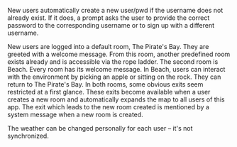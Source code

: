 New users automatically create a new user/pwd if the username does not already exist. If it does, a prompt asks the user to provide the correct password to the corresponding username or to sign up with a different username.

New users are logged into a default room, The Pirate's Bay. They are greeted with a welcome message. From this room, another predefined room exists already and is accessible via the rope ladder. The second room is Beach. Every room has its welcome message. In Beach, users can interact with the environment by picking an apple or sitting on the rock. They can return to The Pirate's Bay. In both rooms, some obvious exits seem restricted at a first glance. These exits become available when a user creates a new room and automatically expands the map to all users of this app. The exit which leads to the new room created is mentioned by a system message when a new room is created. 

The weather can be changed personally for each user – it's not synchronized.
